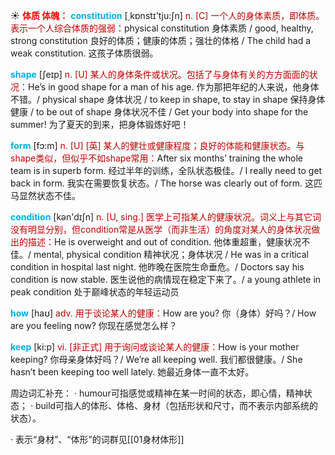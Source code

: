 ☀ <font color="red">**体质 体魄：**</font>
<font color="sky blue">**constitution**</font> [͵kɒnstɪ'tju:ʃn] 
<font color="#c00000">n. [C] 一个人的身体素质，即体质。表示一个人综合体质的强弱：</font>physical constitution 身体素质 / good, healthy, strong constitution 良好的体质；健康的体质；强壮的体格 / The child had a weak constitution. 这孩子体质很弱。

<font color="sky blue">**shape**</font> [ʃeɪp] 
<font color="#c00000">n. [U] 某人的身体条件或状况。包括了与身体有关的方方面面的状况：</font>He’s in good shape for a man of his age. 作为那把年纪的人来说，他身体不错。/ physical shape 身体状况 / to keep in shape, to stay in shape 保持身体健康 / to be out of shape 身体状况不佳 / Get your body into shape for the summer! 为了夏天的到来，把身体锻炼好吧！

<font color="sky blue">**form**</font> [fɔ:m] 
<font color="#c00000">n. [U] [英] 某人的健壮或健康程度；良好的体能和健康状态。与shape类似，但似乎不如shape常用：</font>After six months’ training the whole team is in superb form. 经过半年的训练，全队状态极佳。/ I really need to get back in form. 我实在需要恢复状态。/ The horse was clearly out of form. 这匹马显然状态不佳。

<font color="sky blue">**condition**</font> [kən'dɪʃn] 
<font color="#c00000">n. [U, sing.] 医学上可指某人的健康状况。词义上与其它词没有明显分别，但condition常是从医学（而非生活）的角度对某人的身体状况做出的描述：</font>He is overweight and out of condition. 他体重超重，健康状况不佳。/ mental, physical condition 精神状况；身体状况 / He was in a critical condition in hospital last night. 他昨晚在医院生命垂危。/ Doctors say his condition is now stable. 医生说他的病情现在稳定下来了。/ a young athlete in peak condition 处于巅峰状态的年轻运动员 

<font color="sky blue">**how**</font> [haʊ] 
<font color="#c00000">adv. 用于谈论某人的健康：</font>How are you? 你（身体）好吗？/ How are you feeling now? 你现在感觉怎么样？

<font color="sky blue">**keep**</font> [ki:p] 
<font color="#c00000">vi. [非正式] 用于询问或谈论某人的健康：</font>How is your mother keeping? 你母亲身体好吗？/ We’re all keeping well. 我们都很健康。/ She hasn’t been keeping too well lately. 她最近身体一直不太好。

周边词汇补充：
· humour可指感觉或精神在某一时间的状态，即心情，精神状态；
· build可指人的体形、体格、身材（包括形状和尺寸，而不表示内部系统的状态）。

· 表示“身材”、“体形”的词群见[[01身材体形]]

